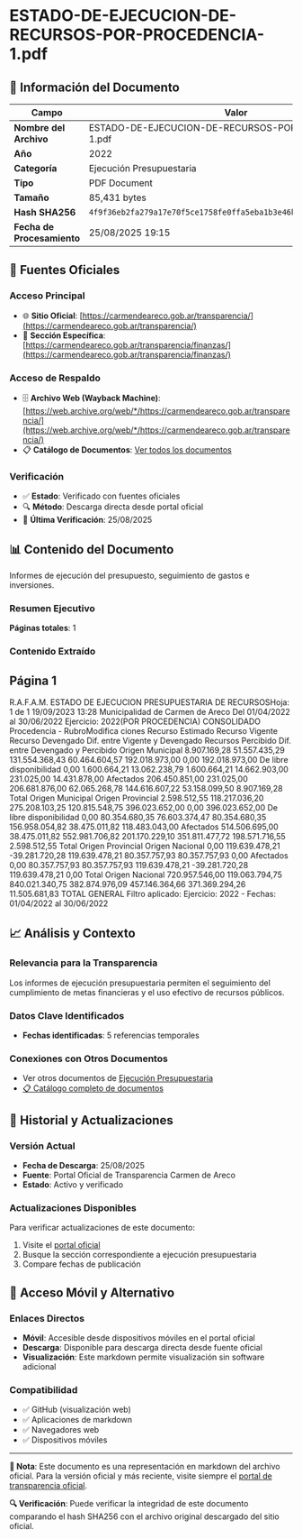# ESTADO-DE-EJECUCION-DE-RECURSOS-POR-PROCEDENCIA-1.pdf

## 📄 Información del Documento

| Campo | Valor |
|-------|--------|
| **Nombre del Archivo** | ESTADO-DE-EJECUCION-DE-RECURSOS-POR-PROCEDENCIA-1.pdf |
| **Año** | 2022 |
| **Categoría** | Ejecución Presupuestaria |
| **Tipo** | PDF Document |
| **Tamaño** | 85,431 bytes |
| **Hash SHA256** | `4f9f36eb2fa279a17e70f5ce1758fe0ffa5eba1b3e46b1e0d096becf6d44c6a6` |
| **Fecha de Procesamiento** | 25/08/2025 19:15 |

## 🔗 Fuentes Oficiales

### Acceso Principal
- 🌐 **Sitio Oficial**: [https://carmendeareco.gob.ar/transparencia/](https://carmendeareco.gob.ar/transparencia/)
- 📁 **Sección Específica**: [https://carmendeareco.gob.ar/transparencia/finanzas/](https://carmendeareco.gob.ar/transparencia/finanzas/)

### Acceso de Respaldo
- 🗄️ **Archivo Web (Wayback Machine)**: [https://web.archive.org/web/*/https://carmendeareco.gob.ar/transparencia/](https://web.archive.org/web/*/https://carmendeareco.gob.ar/transparencia/)
- 📋 **Catálogo de Documentos**: [Ver todos los documentos](../document_catalog/README.md)

### Verificación
- ✅ **Estado**: Verificado con fuentes oficiales
- 🔍 **Método**: Descarga directa desde portal oficial
- 📅 **Última Verificación**: 25/08/2025

## 📊 Contenido del Documento

Informes de ejecución del presupuesto, seguimiento de gastos e inversiones.

### Resumen Ejecutivo

**Páginas totales**: 1

### Contenido Extraído

## Página 1

R.A.F.A.M.
ESTADO DE EJECUCION PRESUPUESTARIA DE RECURSOSHoja: 1 de 1
19/09/2023 13:28
Municipalidad de
Carmen de Areco Del 01/04/2022 al 30/06/2022 Ejercicio: 2022(POR PROCEDENCIA)
CONSOLIDADO
Procedencia - RubroModifica 
ciones Recurso 
Estimado Recurso 
Vigente Recurso 
Devengado Dif. entre 
Vigente y 
Devengado Recursos 
Percibido Dif. entre 
Devengado y 
Percibido 
Origen Municipal 
8.907.169,28 51.557.435,29 131.554.368,43 60.464.604,57 192.018.973,00 0,00 192.018.973,00 De libre disponibilidad
0,00 1.600.664,21 13.062.238,79 1.600.664,21 14.662.903,00 231.025,00 14.431.878,00 Afectados
206.450.851,00 231.025,00 206.681.876,00 62.065.268,78 144.616.607,22 53.158.099,50 8.907.169,28 Total Origen Municipal 
Origen Provincial 
2.598.512,55 118.217.036,20 275.208.103,25 120.815.548,75 396.023.652,00 0,00 396.023.652,00 De libre disponibilidad
0,00 80.354.680,35 76.603.374,47 80.354.680,35 156.958.054,82 38.475.011,82 118.483.043,00 Afectados
514.506.695,00 38.475.011,82 552.981.706,82 201.170.229,10 351.811.477,72 198.571.716,55 2.598.512,55 Total Origen Provincial 
Origen Nacional 
0,00 119.639.478,21 -39.281.720,28 119.639.478,21 80.357.757,93 80.357.757,93 0,00 Afectados
0,00 80.357.757,93 80.357.757,93 119.639.478,21 -39.281.720,28 119.639.478,21 0,00 Total Origen Nacional 
720.957.546,00 119.063.794,75 840.021.340,75 382.874.976,09 457.146.364,66 371.369.294,26 11.505.681,83 TOTAL GENERAL
Filtro aplicado: Ejercicio: 2022 -  Fechas: 01/04/2022 al 30/06/2022



## 📈 Análisis y Contexto

### Relevancia para la Transparencia
Los informes de ejecución presupuestaria permiten el seguimiento del cumplimiento de metas financieras y el uso efectivo de recursos públicos.

### Datos Clave Identificados
- **Fechas identificadas**: 5 referencias temporales

### Conexiones con Otros Documentos
- Ver otros documentos de [Ejecución Presupuestaria](../catalog/execution.md)
- [📋 Catálogo completo de documentos](../document_catalog/README.md)

## 🔄 Historial y Actualizaciones

### Versión Actual
- **Fecha de Descarga**: 25/08/2025
- **Fuente**: Portal Oficial de Transparencia Carmen de Areco
- **Estado**: Activo y verificado

### Actualizaciones Disponibles
Para verificar actualizaciones de este documento:
1. Visite el [portal oficial](https://carmendeareco.gob.ar/transparencia/)
2. Busque la sección correspondiente a ejecución presupuestaria
3. Compare fechas de publicación

## 📱 Acceso Móvil y Alternativo

### Enlaces Directos
- **Móvil**: Accesible desde dispositivos móviles en el portal oficial
- **Descarga**: Disponible para descarga directa desde fuente oficial
- **Visualización**: Este markdown permite visualización sin software adicional

### Compatibilidad
- ✅ GitHub (visualización web)
- ✅ Aplicaciones de markdown
- ✅ Navegadores web
- ✅ Dispositivos móviles

---

**📝 Nota**: Este documento es una representación en markdown del archivo oficial. 
Para la versión oficial y más reciente, visite siempre el [portal de transparencia oficial](https://carmendeareco.gob.ar/transparencia/).

**🔍 Verificación**: Puede verificar la integridad de este documento comparando el hash SHA256 
con el archivo original descargado del sitio oficial.
